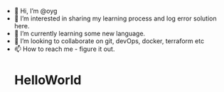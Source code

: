 - 👋 Hi, I’m @oyg
- 👀 I’m interested in sharing my learning process and log error solution here.
- 🌱 I’m currently learning some new language.
- 💞️ I’m looking to collaborate on git, devOps, docker, terraform etc
- 📫 How to reach me - figure it out.
  #  HelloWorld

<!---
olawaleoyg/olawaleoyg is a ✨ special ✨ repository because its `README.md` (this file) appears on your GitHub profile.
You can click the Preview link to take a look at your changes.
--->
